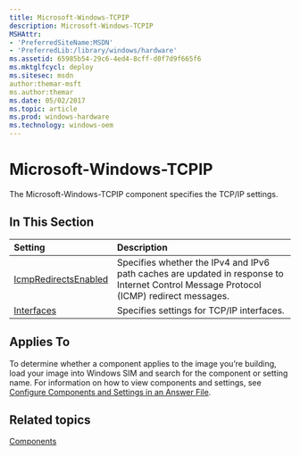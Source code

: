 ```yaml
---
title: Microsoft-Windows-TCPIP
description: Microsoft-Windows-TCPIP
MSHAttr:
- 'PreferredSiteName:MSDN'
- 'PreferredLib:/library/windows/hardware'
ms.assetid: 65985b54-29c6-4ed4-8cff-d0f7d9f665f6
ms.mktglfcycl: deploy
ms.sitesec: msdn
author:themar-msft
ms.author:themar
ms.date: 05/02/2017
ms.topic: article
ms.prod: windows-hardware
ms.technology: windows-oem
---
```

# Microsoft-Windows-TCPIP

The Microsoft-Windows-TCPIP component specifies the TCP/IP settings.

## In This Section

| Setting                 | Description                                                                           |
|:------------------------|:--------------------------------------------------------------------------------------|
| [IcmpRedirectsEnabled](microsoft-windows-tcpip-icmpredirectsenabled.md) | Specifies whether the IPv4 and IPv6 path caches are updated in response to Internet Control Message Protocol (ICMP) redirect messages. |
| [Interfaces](microsoft-windows-tcpip-interfaces.md) | Specifies settings for TCP/IP interfaces. |

## Applies To

To determine whether a component applies to the image you’re building, load your image into Windows SIM and search for the component or setting name. For information on how to view components and settings, see [Configure Components and Settings in an Answer File](https://docs.microsoft.com/en-us/windows-hardware/customize/desktop/wsim/configure-components-and-settings-in-an-answer-file).

## Related topics

[Components](components-b-unattend.md)
